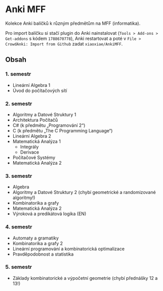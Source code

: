 # Anki MFF
Kolekce Anki balíčků k různým předmětům na MFF (informatika).

Pro import balíčku si stačí plugin do Anki nainstalovat (`Tools > Add-ons > Get-addons` s kódem `1788670778`), Anki restartovat a poté v `File > CrowdAnki: Import from Github` zadat `xiaoxiae/AnkiMFF`.


## Obsah

### 1. semestr
- Lineární Algebra 1
- Úvod do počítačových sítí

### 2. semestr
- Algoritmy a Datové Struktury 1
- Architektura Počítačů
- C# (k předmětu „Programování 2“)
- C (k předmětu „The C Programming Language“)
- Lineární Algebra 2
- Matematická Analýza 1
	- Integrály
	- Derivace
- Počítačové Systémy
- Matematická Analýza 2

### 3. semestr
- Algebra
- Algoritmy a Datové Struktury 2 (chybí geometrické a randomizované algoritmy!)
- Kombinatorika a grafy
- Matematická Analýza 2
- Výroková a predikátová logika (EN)

### 4. semestr
- Automaty a gramatiky
- Kombinatorika a grafy 2
- Lineární programování a kombinatorická optimalizace
- Pravděpodobnost a statistika

### 5. semestr
- Základy kombinatorické a výpočetní geometrie (chybí přednášky 12 a 13!)
